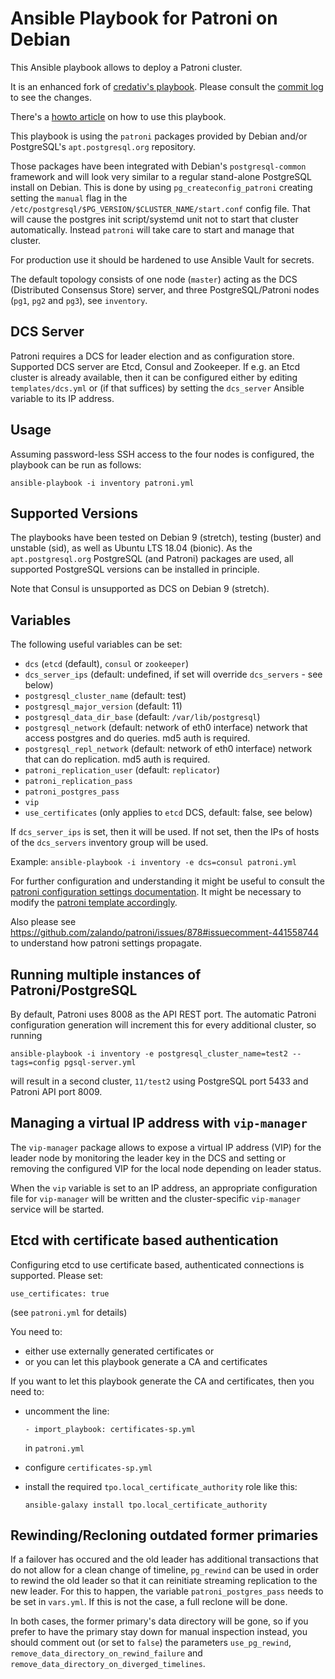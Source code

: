 Ansible Playbook for Patroni on Debian
======================================

This Ansible playbook allows to deploy a Patroni cluster.

It is an enhanced fork of [credativ's playbook](https://github.com/credativ/ansible-playbook-patroni-debian).
Please consult the [commit log](https://github.com/sourcepole/ansible-playbook-patroni-debian/commits/master)
to see the changes.

There's a [howto article](https://www.credativ.com/blog/integrating-patroni-debian)
on how to use this playbook.

This playbook is using the `patroni` packages provided by Debian and/or
PostgreSQL's `apt.postgresql.org` repository.

Those packages have been integrated with Debian's `postgresql-common`
framework and will look very similar to a regular stand-alone PostgreSQL
install on Debian. This is done by using `pg_createconfig_patroni` creating
setting the `manual` flag in the `/etc/postgresql/$PG_VERSION/$CLUSTER_NAME/start.conf`
config file. That will cause the postgres init script/systemd unit not to
start that cluster automatically. Instead `patroni` will take care to start
and manage that cluster.

For production use it should be hardened to use Ansible Vault for secrets.

The default topology consists of one node (`master`) acting as the DCS
(Distributed Consensus Store) server, and three PostgreSQL/Patroni nodes
(`pg1`, `pg2` and `pg3`), see `inventory`.

DCS Server
----------

Patroni requires a DCS for leader election and as configuration store.
Supported DCS server are Etcd, Consul and Zookeeper. If e.g. an Etcd cluster is
already available, then it can be configured either by editing
`templates/dcs.yml` or (if that suffices) by setting the `dcs_server` Ansible
variable to its IP address.

Usage
-----

Assuming password-less SSH access to the four nodes is configured, the playbook
can be run as follows:

```
ansible-playbook -i inventory patroni.yml
```

Supported Versions
------------------

The playbooks have been tested on Debian 9 (stretch), testing (buster) and
unstable (sid), as well as Ubuntu LTS 18.04 (bionic). As the
`apt.postgresql.org` PostgreSQL (and Patroni) packages are used, all supported
PostgreSQL versions can be installed in principle.

Note that Consul is unsupported as DCS on Debian 9 (stretch).
 
Variables
---------

The following useful variables can be set: 

 * `dcs` (`etcd` (default), `consul` or `zookeeper`)
 * `dcs_server_ips` (default: undefined, if set will override `dcs_servers` - see below)
 * `postgresql_cluster_name` (default: test)
 * `postgresql_major_version` (default: 11)
 * `postgresql_data_dir_base` (default: `/var/lib/postgresql`)
 * `postgresql_network` (default: network of eth0 interface)
   network that access postgres and do queries. md5 auth is required.
 * `postgresql_repl_network` (default: network of eth0 interface)
   network that can do replication. md5 auth is required.
 * `patroni_replication_user` (default: `replicator`)
 * `patroni_replication_pass`
 * `patroni_postgres_pass`
 * `vip`
 * `use_certificates` (only applies to `etcd` DCS, default: false, see below)

If `dcs_server_ips` is set, then it will be used. If not set, then the IPs of
hosts of the `dcs_servers` inventory group will be used.

Example: `ansible-playbook -i inventory -e dcs=consul patroni.yml`

For further configuration and understanding it might be useful to consult
the [patroni configuration settings documentation](https://github.com/zalando/patroni/blob/master/docs/SETTINGS.rst).
It might be necessary to modify the [patroni template accordingly](templates/config.yml.in).

Also please see https://github.com/zalando/patroni/issues/878#issuecomment-441558744 to
understand how patroni settings propagate.

Running multiple instances of Patroni/PostgreSQL
------------------------------------------------

By default, Patroni uses 8008 as the API REST port. The automatic Patroni
configuration generation will increment this for every additional cluster, so
running

```
ansible-playbook -i inventory -e postgresql_cluster_name=test2 --tags=config pgsql-server.yml
```

will result in a second cluster, `11/test2` using PostgreSQL port 5433 and
Patroni API port 8009.

Managing a virtual IP address with `vip-manager`
------------------------------------------------

The `vip-manager` package allows to expose a virtual IP address (VIP) for the
leader node by monitoring the leader key in the DCS and setting or removing the
configured VIP for the local node depending on leader status.

When the `vip` variable is set to an IP address, an appropriate configuration
file for `vip-manager` will be written and the cluster-specific `vip-manager`
service will be started.

Etcd with certificate based authentication
------------------------------------------

Configuring etcd to use certificate based, authenticated connections is
supported. Please set:

    use_certificates: true

(see `patroni.yml` for details)

You need to:

* either use externally generated certificates or
* or you can let this playbook generate a CA and certificates

If you want to let this playbook generate the CA and certificates, then
you need to:

* uncomment the line:
  
      - import_playbook: certificates-sp.yml

  in `patroni.yml`

* configure `certificates-sp.yml`

* install the required `tpo.local_certificate_authority` role like this:

      ansible-galaxy install tpo.local_certificate_authority

Rewinding/Recloning outdated former primaries
---------------------------------------------

If a failover has occured and the old leader has additional transactions that
do not allow for a clean change of timeline, `pg_rewind` can be  used in order
to rewind the old leader so that it can reinitiate streaming replication to the
new leader.  For this to happen, the variable `patroni_postgres_pass` needs to
be set in `vars.yml`.  If this is not the case, a full reclone will be done.

In both cases, the former primary's data directory will be gone, so if you
prefer to have the primary stay down for manual inspection instead, you should
comment out (or set to `false`) the parameters `use_pg_rewind`,
`remove_data_directory_on_rewind_failure` and
`remove_data_directory_on_diverged_timelines`.

